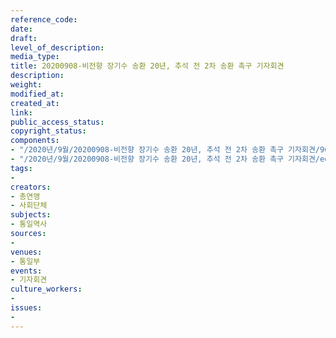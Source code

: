 ```yaml
---
reference_code: 
date: 
draft: 
level_of_description: 
media_type: 
title: 20200908-비전향 장기수 송환 20년, 추석 전 2차 송환 촉구 기자회견
description: 
weight: 
modified_at: 
created_at: 
link: 
public_access_status: 
copyright_status: 
components:
- "/2020년/9월/20200908-비전향 장기수 송환 20년, 추석 전 2차 송환 촉구 기자회견/960_PIG3250.jpg"
- "/2020년/9월/20200908-비전향 장기수 송환 20년, 추석 전 2차 송환 촉구 기자회견/edit_PIG3159.jpg"
tags:
- 
creators:
- 총연맹
- 사회단체
subjects:
- 통일역사
sources:
- 
venues:
- 통일부
events:
- 기자회견
culture_workers:
- 
issues:
- 
---
```

